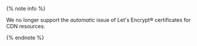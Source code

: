{% note info %}

We no longer support the _automatic_ issue of Let's Encrypt® certificates for CDN resources.

{% endnote %}